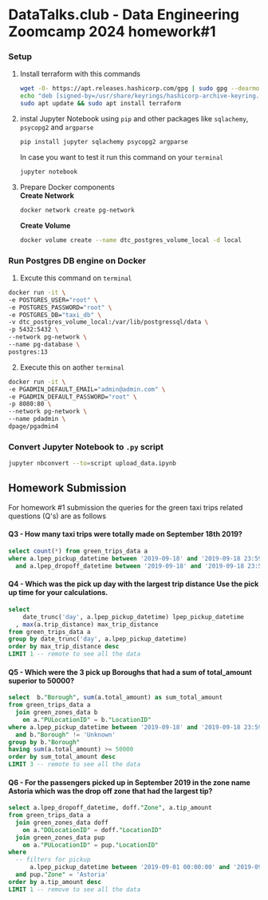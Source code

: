 # DataTalks.club - Data Engineering Zoomcamp 2024 homework#1

### Setup

1. Install terraform with this commands

    ```bash
    wget -O- https://apt.releases.hashicorp.com/gpg | sudo gpg --dearmor -o /usr/share/keyrings/hashicorp-archive-keyring.gpg
    echo "deb [signed-by=/usr/share/keyrings/hashicorp-archive-keyring.gpg] https://apt.releases.hashicorp.com $(lsb_release -cs) main" | sudo tee /etc/apt/sources.list.d/hashicorp.list
    sudo apt update && sudo apt install terraform
    ```
2. instal Jupyter Notebook using `pip` and other packages like `sqlachemy`, `psycopg2` and `argparse`
    ```bash
    pip install jupyter sqlachemy psycopg2 argparse
    ```
    In case you want to test it run this command on your `terminal`
    ```bash
    jupyter notebook
    ```
3. Prepare Docker components
    <br>
    **Create Network**
    ```bash
    docker network create pg-network
    ```

    **Create Volume**
    ```bash
    docker volume create --name dtc_postgres_volume_local -d local
    ```

### Run Postgres DB engine on Docker
1. Excute this command on `terminal`
```bash
docker run -it \
-e POSTGRES_USER="root" \ 
-e POSTGRES_PASSWORD="root" \
-e POSTGRES_DB="taxi_db" \
-v dtc_postgres_volume_local:/var/lib/postgressql/data \
-p 5432:5432 \
--network pg-network \
--name pg-database \
postgres:13
```

2. Execute this on aother `terminal`
```bash
docker run -it \
-e PGADMIN_DEFAULT_EMAIL="admin@admin.com" \
-e PGADMIN_DEFAULT_PASSWORD="root" \
-p 8080:80 \
--network pg-network \
--name pdadmin \
dpage/pgadmin4
```

### Convert Jupyter Notebook to `.py` script

```bash
jupyter nbconvert --to=script upload_data.ipynb
```

## Homework Submission

For homework #1 submission the queries for the green taxi trips related questions (Q's) are as follows

#### Q3 - How many taxi trips were totally made on September 18th 2019?

```sql
select count(*) from green_trips_data a
where a.lpep_pickup_datetime between '2019-09-18' and '2019-09-18 23:59:59'
  and a.lpep_dropoff_datetime between '2019-09-18' and '2019-09-18 23:59:59'
```

#### Q4 - Which was the pick up day with the largest trip distance Use the pick up time for your calculations.

```sql
select 
    date_trunc('day', a.lpep_pickup_datetime) lpep_pickup_datetime
  , max(a.trip_distance) max_trip_distance
from green_trips_data a
group by date_trunc('day', a.lpep_pickup_datetime)
order by max_trip_distance desc
LIMIT 1 -- remote to see all the data
```

#### Q5 - Which were the 3 pick up Boroughs that had a sum of total_amount superior to 50000?

```sql
select  b."Borough", sum(a.total_amount) as sum_total_amount
from green_trips_data a
  join green_zones_data b
    on a."PULocationID" = b."LocationID"
where a.lpep_pickup_datetime between '2019-09-18' and '2019-09-18 23:59:59'
  and b."Borough" != 'Unknown'
group by b."Borough"
having sum(a.total_amount) >= 50000
order by sum_total_amount desc
LIMIT 3 -- remote to see all the data
```
#### Q6 - For the passengers picked up in September 2019 in the zone name Astoria which was the drop off zone that had the largest tip?

```sql
select a.lpep_dropoff_datetime, doff."Zone", a.tip_amount
from green_trips_data a
  join green_zones_data doff
    on a."DOLocationID" = doff."LocationID"
  join green_zones_data pup
    on a."PULocationID" = pup."LocationID"
where 
  -- filters for pickup
      a.lpep_pickup_datetime between '2019-09-01 00:00:00' and '2019-09-30 23:59:59'
  and pup."Zone" = 'Astoria'
order by a.tip_amount desc
LIMIT 1 -- remove to see all the data
```

